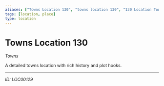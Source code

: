 ```yaml
---
aliases: ["Towns Location 130", "towns location 130", "130 Location Towns"]
tags: [location, place]
type: location
---
```


# Towns Location 130

*Towns*

A detailed towns location with rich history and plot hooks.

---
*ID: LOC00129*